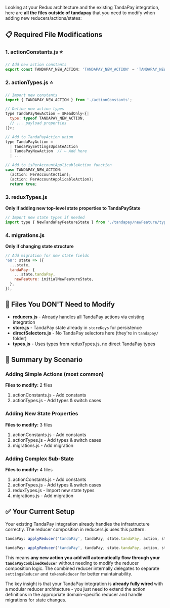 Looking at your Redux architecture and the existing TandaPay integration, here are **all the files outside of tandapay** that you need to modify when adding new reducers/actions/states:

## 📋 **Required File Modifications**

### 1. **actionConstants.js** ⭐
```javascript
// Add new action constants
export const TANDAPAY_NEW_ACTION: 'TANDAPAY_NEW_ACTION' = 'TANDAPAY_NEW_ACTION';
```

### 2. **actionTypes.js** ⭐
```javascript
// Import new constants
import { TANDAPAY_NEW_ACTION } from './actionConstants';

// Define new action types
type TandaPayNewAction = $ReadOnly<{|
  type: typeof TANDAPAY_NEW_ACTION,
  // ... payload properties
|}>;

// Add to TandaPayAction union
type TandaPayAction =
  | TandaPaySettingsUpdateAction
  | TandaPayNewAction  // ← Add here
  | ...

// Add to isPerAccountApplicableAction function
case TANDAPAY_NEW_ACTION:
  (action: PerAccountAction);
  (action: PerAccountApplicableAction);
  return true;
```

### 3. **reduxTypes.js** 
**Only if adding new top-level state properties to TandaPayState**
```javascript
// Import new state types if needed
import type { NewTandaPayFeatureState } from './tandapay/newFeature/types';
```

### 4. **migrations.js** 
**Only if changing state structure**
```javascript
// Add migration for new state fields
'68': state => ({
  ...state,
  tandaPay: {
    ...state.tandaPay,
    newFeature: initialNewFeatureState,
  },
}),
```

## 🚫 **Files You DON'T Need to Modify**

- **reducers.js** - Already handles all TandaPay actions via existing integration
- **store.js** - TandaPay state already in `storeKeys` for persistence
- **directSelectors.js** - No TandaPay selectors here (they're in `tandapay/` folder)
- **types.js** - Uses types from reduxTypes.js, no direct TandaPay types

## 🎯 **Summary by Scenario**

### **Adding Simple Actions (most common)**
**Files to modify:** 2 files
1. actionConstants.js - Add constants
2. actionTypes.js - Add types & switch cases

### **Adding New State Properties**
**Files to modify:** 3 files  
1. actionConstants.js - Add constants
2. actionTypes.js - Add types & switch cases
3. migrations.js - Add migration

### **Adding Complex Sub-State**
**Files to modify:** 4 files
1. actionConstants.js - Add constants
2. actionTypes.js - Add types & switch cases  
3. reduxTypes.js - Import new state types
4. migrations.js - Add migration

## ✅ **Your Current Setup**

Your existing TandaPay integration already handles the infrastructure correctly. The reducer composition in reducers.js uses this pattern:

```javascript
tandaPay: applyReducer('tandaPay', tandaPay, state.tandaPay, action, state)
```

```javascript
tandaPay: applyReducer('tandaPay', tandaPay, state.tandaPay, action, state)
```

This means **any new action you add will automatically flow through your `tandaPayCombinedReducer`** without needing to modify the reducer composition logic. The combined reducer internally delegates to separate `settingsReducer` and `tokensReducer` for better maintainability.

The key insight is that your TandaPay integration is **already fully wired** with a modular reducer architecture - you just need to extend the action definitions in the appropriate domain-specific reducer and handle migrations for state changes.